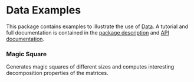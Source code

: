 Data Examples
=============

This package contains examples to illustrate the use of [Data](https://github.com/renggli/dart-data). A tutorial and full documentation is contained in the [package description](https://pub.dev/packages/data) and [API documentation](https://pub.dev/documentation/data/latest/).

### Magic Square

Generates magic squares of different sizes and computes interesting decomposition properties of the matrices.
